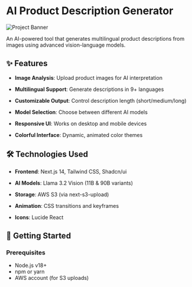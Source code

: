 # AI Product Description Generator

![Project Banner](https://via.placeholder.com/1200x400/3b82f6/ffffff?text=AI+Product+Description+Generator)

An AI-powered tool that generates multilingual product descriptions from images using advanced vision-language models.

## ✨ Features

- **Image Analysis**: Upload product images for AI interpretation
  
- **Multilingual Support**: Generate descriptions in 9+ languages
  
- **Customizable Output**: Control description length (short/medium/long)
  
- **Model Selection**: Choose between different AI models
  
- **Responsive UI**: Works on desktop and mobile devices
  
- **Colorful Interface**: Dynamic, animated color themes

## 🛠️ Technologies Used

- **Frontend**: Next.js 14, Tailwind CSS, Shadcn/ui
  
- **AI Models**: Llama 3.2 Vision (11B & 90B variants)
  
- **Storage**: AWS S3 (via next-s3-upload)
  
- **Animation**: CSS transitions and keyframes
  
- **Icons**: Lucide React

## 🚀 Getting Started

### Prerequisites

- Node.js v18+
- npm or yarn
- AWS account (for S3 uploads)
